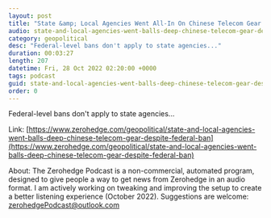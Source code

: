 ```yaml
---
layout: post
title: "State &amp; Local Agencies Went All-In On Chinese Telecom Gear Despite Federal Ban"
audio: state-and-local-agencies-went-balls-deep-chinese-telecom-gear-despite-federal-ban-0
category: geopolitical
desc: "Federal-level bans don't apply to state agencies..."
duration: 00:03:27
length: 207
datetime: Fri, 28 Oct 2022 02:20:00 +0000
tags: podcast
guid: state-and-local-agencies-went-balls-deep-chinese-telecom-gear-despite-federal-ban-0
order: 0
---
```

Federal-level bans don't apply to state agencies...

Link: [https://www.zerohedge.com/geopolitical/state-and-local-agencies-went-balls-deep-chinese-telecom-gear-despite-federal-ban](https://www.zerohedge.com/geopolitical/state-and-local-agencies-went-balls-deep-chinese-telecom-gear-despite-federal-ban)

About: The Zerohedge Podcast is a non-commercial, automated program, designed to give people a way to get news from Zerohedge in an audio format.  I am actively working on tweaking and improving the setup to create a better listening experience (October 2022).  Suggestions are welcome: [zerohedgePodcast@outlook.com](mailto:zerohedgePodcast@outlook.com)